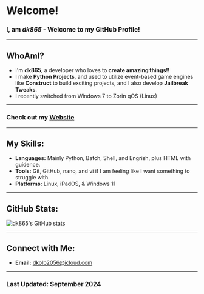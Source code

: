 # Welcome!

### I, am *dk865* - Welcome to my GitHub Profile!

---

## WhoAmI?
- I'm **dk865**, a developer who loves to **create amazing things!!**
- I make **Python Projects**, and used to utilize event-based game engines like **Construct** to build exciting projects, and I also develop **Jailbreak Tweaks**.
- I recently switched from Windows 7 to Zorin qOS (Linux)

---

### Check out my [Website](https://dk865.github.io/)

---

## My Skills:
- **Languages:** Mainly Python, Batch, Shell, and Eng**r**ish, plus HTML with guidence.
- **Tools:** Git, GitHub, nano, and vi if I am feeling like I want something to struggle with.
- **Platforms:** Linux, iPadOS, & Windows 11

---

## GitHub Stats:
![dk865's GitHub stats](https://github-readme-stats.vercel.app/api?username=dk865&show_icons=true&theme=radical)

---

## Connect with Me:
- **Email:** dkolb2056@icloud.com

---

### Last Updated: September 2024
